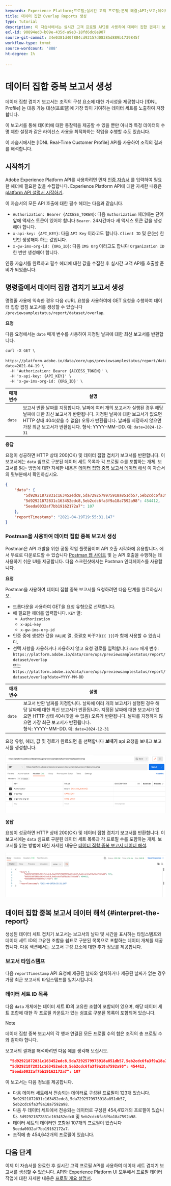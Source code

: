 ```yaml
---
keywords: Experience Platform;프로필;실시간 고객 프로필;문제 해결;API;보고;데이터 세트 중복 보고서;프로필 데이터
title: 데이터 집합 Overlap Reports 생성
type: Tutorial
description: 이 자습서에서는 실시간 고객 프로필 API를 사용하여 데이터 집합 겹치기 보고서를 생성하는 데 필요한 단계를 설명합니다.
exl-id: 90894ed3-b09e-435d-a9e3-18fd6dc8e907
source-git-commit: 34e0381d40f884cd92157d08385d889b1739845f
workflow-type: tm+mt
source-wordcount: '888'
ht-degree: 1%

---
```


# 데이터 집합 중복 보고서 생성

데이터 집합 겹치기 보고서는 조직의 구성 요소에 대한 가시성을 제공합니다 [!DNL Profile] 는 대응 가능 대상(프로필)에 가장 많이 기여하는 데이터 세트를 노출하여 저장합니다.

이 보고서를 통해 데이터에 대한 통찰력을 제공할 수 있을 뿐만 아니라 특정 데이터의 수명 제한 설정과 같은 라이선스 사용을 최적화하는 작업을 수행할 수도 있습니다.

이 자습서에서는 [!DNL Real-Time Customer Profile] API를 사용하여 조직의 결과를 해석합니다.

## 시작하기

Adobe Experience Platform API를 사용하려면 먼저 [인증 자습서](https://www.adobe.com/go/platform-api-authentication-en) 를 입력하여 필요한 헤더에 필요한 값을 수집합니다. Experience Platform API에 대한 자세한 내용은 [platform API 설명서 시작하기](../../landing/api-guide.md).

이 자습서의 모든 API 호출에 대한 필수 헤더는 다음과 같습니다.

* `Authorization: Bearer {ACCESS_TOKEN}`: 다음 `Authorization` 헤더에는 단어 앞에 액세스 토큰이 있어야 합니다 `Bearer`. 24시간마다 새 액세스 토큰 값을 생성해야 합니다.
* `x-api-key: {API_KEY}`: 다음 `API Key` 이라고도 합니다. `Client ID` 및 은(는) 한 번만 생성해야 하는 값입니다.
* `x-gw-ims-org-id: {ORG_ID}`: 다음 `IMS Org` 이라고도 합니다 `Organization ID` 한 번만 생성해야 합니다.

인증 자습서를 완료하고 필수 헤더에 대한 값을 수집한 후 실시간 고객 API를 호출할 준비가 되었습니다.

## 명령줄에서 데이터 집합 겹치기 보고서 생성

명령줄 사용에 익숙한 경우 다음 cURL 요청을 사용하여에 GET 요청을 수행하여 데이터 집합 겹침 보고서를 생성할 수 있습니다 `/previewsamplestatus/report/dataset/overlap`.

**요청**

다음 요청에서는 `date` 매개 변수를 사용하여 지정된 날짜에 대한 최신 보고서를 반환합니다.

```shell
curl -X GET \
  https://platform.adobe.io/data/core/ups/previewsamplestatus/report/dataset/overlap?date=2021-04-19 \
  -H 'Authorization: Bearer {ACCESS_TOKEN}' \
  -H 'x-api-key: {API_KEY}' \
  -H 'x-gw-ims-org-id: {ORG_ID}' \
```

| 매개 변수 | 설명 |
|---|---|
| `date` | 보고서 반환 날짜를 지정합니다. 날짜에 여러 개의 보고서가 실행된 경우 해당 날짜에 대한 최신 보고서가 반환됩니다. 지정된 날짜에 대한 보고서가 없으면 HTTP 상태 404(찾을 수 없음) 오류가 반환됩니다. 날짜를 지정하지 않으면 가장 최근 보고서가 반환됩니다. 형식: YYYY-MM-DD. 예: `date=2024-12-31` |

**응답**

요청이 성공하면 HTTP 상태 200(OK) 및 데이터 집합 겹치기 보고서를 반환합니다. 이 보고서에는 `data` 쉼표로 구분된 데이터 세트 목록과 각 프로필 수를 포함하는 개체. 보고서를 읽는 방법에 대한 자세한 내용은 [데이터 집합 중복 보고서 데이터 해석](#interpret-the-report) 이 자습서의 뒷부분에서 확인하십시오.

```json
{
    "data": {
        "5d92921872831c163452edc8,5da7292579975918a851db57,5eb2cdc6fa3f9a18a7592a98": 123,
        "5d92921872831c163452edc8,5eb2cdc6fa3f9a18a7592a98": 454412,
        "5eeda0032af7bb19162172a7": 107
    },
    "reportTimestamp": "2021-04-19T19:55:31.147"
}
```

### Postman을 사용하여 데이터 집합 중복 보고서 생성

Postman은 API 개발을 위한 공동 작업 플랫폼이며 API 호출 시각화에 유용합니다. 에서 무료로 다운로드할 수 있습니다 [Postman 웹 사이트](https://www.postman.com) 및 는 API 호출을 수행하는 데 사용하기 쉬운 UI를 제공합니다. 다음 스크린샷에서는 Postman 인터페이스를 사용합니다.

**요청**

Postman을 사용하여 데이터 집합 중복 보고서를 요청하려면 다음 단계를 완료하십시오.

* 드롭다운을 사용하여 GET을 요청 유형으로 선택합니다.
* 에 필요한 헤더를 입력합니다. `KEY` 열:
   * `Authorization`
   * `x-api-key`
   * `x-gw-ims-org-id`
* 인증 중에 생성한 값을 `VALUE` 열, 중괄호 바꾸기(`{{ }}`)과 함께 사용할 수 있습니다.
* 선택 사항을 사용하거나 사용하지 않고 요청 경로를 입력합니다 `date` 매개 변수:
   `https://platform.adobe.io/data/core/ups/previewsamplestatus/report/dataset/overlap`\
   또는
   `https://platform.adobe.io/data/core/ups/previewsamplestatus/report/dataset/overlap?date=YYYY-MM-DD`

| 매개 변수 | 설명 |
|---|---|
| `date` | 보고서 반환 날짜를 지정합니다. 날짜에 여러 개의 보고서가 실행된 경우 해당 날짜에 대한 최신 보고서가 반환됩니다. 지정된 날짜에 대한 보고서가 없으면 HTTP 상태 404(찾을 수 없음) 오류가 반환됩니다. 날짜를 지정하지 않으면 가장 최근 보고서가 반환됩니다. <br/>형식: YYYY-MM-DD. 예: `date=2024-12-31` |

요청 유형, 헤더, 값 및 경로가 완료되면 을 선택합니다 **보내기** api 요청을 보내고 보고서를 생성합니다.

![](../images/dataset-overlap-report/postman-request.png)

**응답**

요청이 성공하면 HTTP 상태 200(OK) 및 데이터 집합 겹치기 보고서를 반환합니다. 이 보고서에는 `data` 쉼표로 구분된 데이터 세트 목록과 각 프로필 수를 포함하는 개체. 보고서를 읽는 방법에 대한 자세한 내용은 [데이터 집합 중복 보고서 데이터 해석](#interpret-the-report).

![](../images/dataset-overlap-report/postman-response.png)

## 데이터 집합 중복 보고서 데이터 해석 {#interpret-the-report}

생성된 데이터 세트 겹치기 보고서는 보고서의 날짜 및 시간을 표시하는 타임스탬프와 데이터 세트 ID의 고유한 조합을 쉼표로 구분된 목록으로 포함하는 데이터 개체를 제공합니다. 다음 섹션에서는 보고서 구성 요소에 대한 추가 정보를 제공합니다.

### 보고서 타임스탬프

다음 `reportTimestamp` API 요청에 제공된 날짜와 일치하거나 제공된 날짜가 없는 경우 가장 최근 보고서의 타임스탬프를 일치시킵니다.

### 데이터 세트 ID 목록

다음 `data` 개체에는 데이터 세트 ID의 고유한 조합이 포함되어 있으며, 해당 데이터 세트 조합에 대한 각 프로필 카운트가 있는 쉼표로 구분된 목록이 포함되어 있습니다.

>[!NOTE]
>
>데이터 집합 중복 보고서의 각 행과 연결된 모든 프로필 수의 합은 조직의 총 프로필 수와 같아야 합니다.

보고서의 결과를 해석하려면 다음 예를 생각해 보십시오.

```json
  "5d92921872831c163452edc8,5da7292579975918a851db57,5eb2cdc6fa3f9a18a7592a98": 123,
  "5d92921872831c163452edc8,5eb2cdc6fa3f9a18a7592a98": 454412,
  "5eeda0032af7bb19162172a7": 107
```

이 보고서는 다음 정보를 제공합니다.

* 다음 데이터 세트에서 전송되는 데이터로 구성된 프로필이 123개 있습니다. `5d92921872831c163452edc8`, `5da7292579975918a851db57`, `5eb2cdc6fa3f9a18a7592a98`.
* 다음 두 데이터 세트에서 전송되는 데이터로 구성된 454,412개의 프로필이 있습니다. `5d92921872831c163452edc8` 및 `5eb2cdc6fa3f9a18a7592a98`.
* 데이터 세트의 데이터만 포함된 107개의 프로필이 있습니다 `5eeda0032af7bb19162172a7`.
* 조직에 총 454,642개의 프로필이 있습니다.

## 다음 단계

이제 이 자습서를 완료한 후 실시간 고객 프로필 API를 사용하여 데이터 세트 겹치기 보고서를 생성할 수 있습니다. API와 Experience Platform UI 모두에서 프로필 데이터 작업에 대한 자세한 내용은 [프로필 개요 설명서](../home.md).
